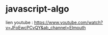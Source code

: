 # javascript-algo



lien youtube : 
https://www.youtube.com/watch?v=JFoEwcPCvQY&ab_channel=Elmouth
